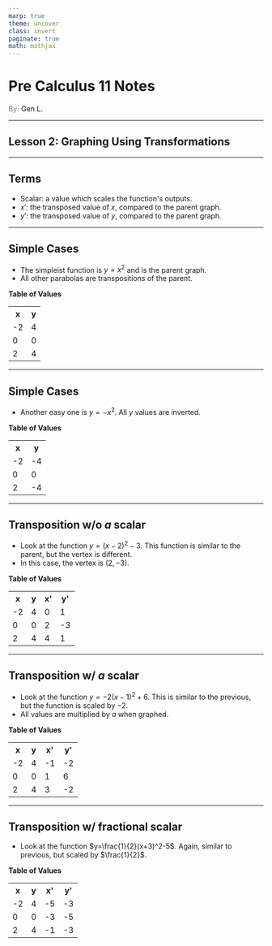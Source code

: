 ```yaml
---
marp: true
theme: uncover
class: invert
paginate: true
math: mathjax
---
```


# <!--fit--> Pre Calculus 11 Notes
<span style="color:grey">By:</span> Gen L.

<!--_footer: In partnership with Hyperion University, 2023-->

---

## Lesson 2: Graphing Using Transformations

---

## Terms

* Scalar: a value which scales the function's outputs.
* $x'$: the transposed value of $x$, compared to the parent graph.
* $y'$: the transposed value of $y$, compared to the parent graph.

---

## Simple Cases

* The simpleist function is $y=x^2$ and is the parent graph.
* All other parabolas are transpositions of the parent.

**Table of Values**

<table>
    <tr>
        <th>x</th> <th>y</th>
    </tr>
    <tr>
        <td>-2</td> <td>4</td>
    </tr>
    <tr>
        <td>0</td> <td>0</td>
    </tr>
    <tr>
        <td>2</td> <td>4</td>
    </tr>
</table>

---

## Simple Cases

* Another easy one is $y=-x^2$. All $y$ values are inverted.

**Table of Values**

<table>
    <tr>
        <th>x</th> <th>y</th>
    </tr>
    <tr>
        <td>-2</td> <td>-4</td>
    </tr>
    <tr>
        <td>0</td> <td>0</td>
    </tr>
    <tr>
        <td>2</td> <td>-4</td>
    </tr>
</table>

---

## Transposition w/o $a$ scalar

* Look at the function $y=(x-2)^2-3$. This function is similar to the parent, but the vertex is different.
* In this case, the vertex is $(2,-3)$.

**Table of Values**

<table>
    <tr>
        <th>x</th> <th>y</th> <th>x'</th> <th>y'</th>
    </tr>
    <tr>
        <td>-2</td> <td>4</td> <td>0</td>
        <td>1</td>
    </tr>
    <tr>
        <td>0</td> <td>0</td> <td>2</td> <td>-3</td>
    </tr>
    <tr>
        <td>2</td> <td>4</td> <td>4</td> <td>1</td>
    </tr>
</table>

---

## Transposition w/ $a$ scalar

* Look at the function $y=-2(x-1)^2+6$. This is similar to the previous, but the function is scaled by $-2$.
* All values are multiplied by $a$ when graphed.

**Table of Values**

<table>
    <tr>
        <th>x</th> <th>y</th> <th>x'</th> <th>y'</th>
    </tr>
    <tr>
        <td>-2</td> <td>4</td> <td>-1</td>
        <td>-2</td>
    </tr>
    <tr>
        <td>0</td> <td>0</td> <td>1</td> <td>6</td>
    </tr>
    <tr>
        <td>2</td> <td>4</td> <td>3</td> <td>-2</td>
    </tr>
</table>

---

## Transposition w/ fractional scalar

* Look at the function $y=\frac{1}{2}(x+3)^2-5$. Again, similar to previous, but scaled by $\frac{1}{2}$.

**Table of Values**

<table>
    <tr>
        <th>x</th> <th>y</th> <th>x'</th> <th>y'</th>
    </tr>
    <tr>
        <td>-2</td> <td>4</td> <td>-5</td>
        <td>-3</td>
    </tr>
    <tr>
        <td>0</td> <td>0</td> <td>-3</td> <td>-5</td>
    </tr>
    <tr>
        <td>2</td> <td>4</td> <td>-1</td> <td>-3</td>
    </tr>
</table>

